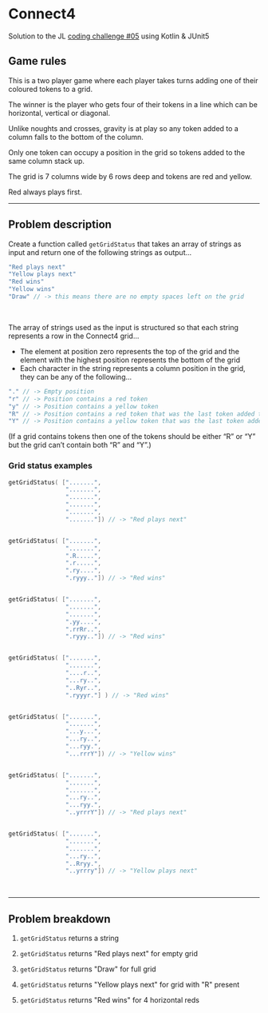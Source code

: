 Connect4
========

Solution to the JL [coding challenge #05](https://coding-challenges.jl-engineering.net/challenges/challenge-5/) using Kotlin & JUnit5
<br/>


## Game rules

This is a two player game where each player takes turns adding one of their coloured tokens to a grid.

The winner is the player who gets four of their tokens in a line which can be horizontal, vertical or diagonal.

Unlike noughts and crosses, gravity is at play so any token added to a column falls to the bottom of the column.

Only one token can occupy a position in the grid so tokens added to the same column stack up.

The grid is 7 columns wide by 6 rows deep and tokens are red and yellow.

Red always plays first.

------

## Problem description

Create a function called `getGridStatus` that takes an array of strings as input and return one of the following strings as output...

```kotlin
"Red plays next"
"Yellow plays next"
"Red wins"
"Yellow wins"
"Draw" // -> this means there are no empty spaces left on the grid 
```
<br/>

The array of strings used as the input is structured so that each string represents a row in the Connect4 grid...
- The element at position zero represents the top of the grid and the element with the highest position represents the bottom of the grid
- Each character in the string represents a column position in the grid, they can be any of the following...

```kotlin
"." // -> Empty position
"r" // -> Position contains a red token
"y" // -> Position contains a yellow token
"R" // -> Position contains a red token that was the last token added to the grid
"Y" // -> Position contains a yellow token that was the last token added to the grid
```

(If a grid contains tokens then one of the tokens should be either “R” or “Y” but the grid can’t contain both “R” and “Y”.)


### Grid status examples

```kotlin
getGridStatus( [".......",
                ".......",
                ".......",
                ".......",
                ".......",
                "......."]) // -> "Red plays next"


getGridStatus( [".......",
                ".......",
                ".R.....",
                ".r.....",
                ".ry....",
                ".ryyy.."]) // -> "Red wins"


getGridStatus( [".......",
                ".......",
                ".......",
                ".yy....",
                ".rrRr..",
                ".ryyy.."]) // -> "Red wins"


getGridStatus( [".......",
                ".......",
                "....r..",
                "...ry..",
                "..Ryr..",
                ".ryyyr."] ) // -> "Red wins"


getGridStatus( [".......",
                ".......",
                "...y...",
                "...ry..",
                "...ryy.",
                "...rrrY"]) // -> "Yellow wins"


getGridStatus( [".......",
                ".......",
                ".......",
                "...ry..",
                "...ryy.",
                "..yrrrY"]) // -> "Red plays next"


getGridStatus( [".......",
                ".......",
                ".......",
                "...ry..",
                "..Rryy.",
                "..yrrry"]) // -> "Yellow plays next"
```
<br/>

------

## Problem breakdown

1. `getGridStatus` returns a string

2. `getGridStatus` returns "Red plays next" for empty grid

3. `getGridStatus` returns "Draw" for full grid

4. `getGridStatus` returns "Yellow plays next" for grid with "R" present

5. `getGridStatus` returns "Red wins" for 4 horizontal reds
